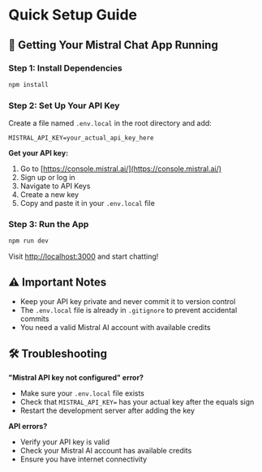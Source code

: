 # Quick Setup Guide

## 🚀 Getting Your Mistral Chat App Running

### Step 1: Install Dependencies
```bash
npm install
```

### Step 2: Set Up Your API Key

Create a file named `.env.local` in the root directory and add:

```
MISTRAL_API_KEY=your_actual_api_key_here
```

**Get your API key:**
1. Go to [https://console.mistral.ai/](https://console.mistral.ai/)
2. Sign up or log in
3. Navigate to API Keys
4. Create a new key
5. Copy and paste it in your `.env.local` file

### Step 3: Run the App
```bash
npm run dev
```

Visit [http://localhost:3000](http://localhost:3000) and start chatting!

## ⚠️ Important Notes

- Keep your API key private and never commit it to version control
- The `.env.local` file is already in `.gitignore` to prevent accidental commits
- You need a valid Mistral AI account with available credits

## 🛠️ Troubleshooting

**"Mistral API key not configured" error?**
- Make sure your `.env.local` file exists
- Check that `MISTRAL_API_KEY=` has your actual key after the equals sign
- Restart the development server after adding the key

**API errors?**
- Verify your API key is valid
- Check your Mistral AI account has available credits
- Ensure you have internet connectivity

